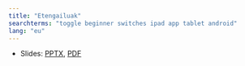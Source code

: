 ```yaml
---
title: "Etengailuak"
searchterms: "toggle beginner switches ipad app tablet android"
lang: "eu"
---
```

 <ul>
 <li class="ng-binding">Slides:
 <a href="ProgrammingLessons/beginner/Switches.pptx">PPTX</a>,
 <a href="ProgrammingLessons/beginner/Switches.pdf">PDF</a>
 </li>
 </ul>
